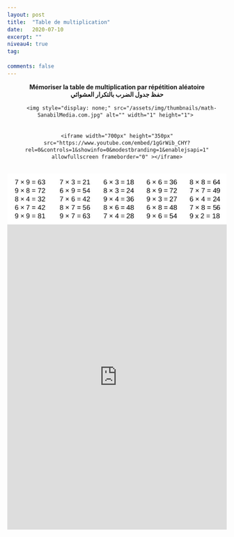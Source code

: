 ```yaml
---
layout: post
title:  "Table de multiplication"
date:   2020-07-10
excerpt: ""
niveau4: true
tag:

comments: false
---
```


<center>
  <strong>  
  Mémoriser la table de multiplication par répétition aléatoire <br>
    حفظ جدول الضرب بالتكرار العشوائي
</strong> 

	   <img style="display: none;" src="/assets/img/thumbnails/math-SanabilMedia.com.jpg" alt="" width="1" height="1"> 


    <iframe width="700px" height="350px" src="https://www.youtube.com/embed/1gGrWib_CHY?rel=0&controls=1&showinfo=0&modestbranding=1&enablejsapi=1" allowfullscreen frameborder="0" ></iframe>

<br>
	   	<img src="/assets/img/table-de-multiplication-sanabilmedia.jpg" alt="Table de multiplication" >
<br>	<iframe src="https://docs.google.com/forms/d/e/1FAIpQLSeJPNYz8NItc6AE2Hx8iOccXbryl2-3QLI_gJ-RYOjFvqOACQ/viewform?embedded=true" width="100%" height="700" frameborder="0" marginheight="0" marginwidth="0">Loading…</iframe>

</center>

